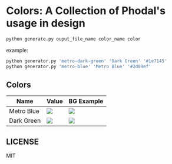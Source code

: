 # Colors: A Collection of Phodal's usage in design 

```bash
python generate.py ouput_file_name color_name color 
```

example:

```bash
python generator.py 'metro-dark-green' 'Dark Green' '#1e7145'
python generator.py 'metro-blue' 'Metro Blue' '#2d89ef'
```


Colors
------

Name          |    Value                                                 | BG Example
--------------|----------------------------------------------------------|--------------
Metro Blue    | <a><img src="https://phodal.github.io/colors/colors/metro-blue-text.svg"/></a>          | <a><img src="https://phodal.github.io/colors/colors/metro-blue-bg.svg"/></a>
Dark Green    | <a><img src="https://phodal.github.io/colors/colors/metro-dark-green-text.svg"/></a>           | <a><img src="https://phodal.github.io/colors/colors/metro-dark-green-bg.svg"/></a>




LICENSE
-------

MIT
